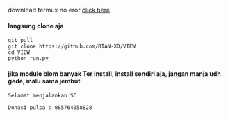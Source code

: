download termux no eror [click here](https://f-droid.org/en/packages/com.termux/)
#### langsung clone aja
````
git pull
git clone https://github.com/RIAN-XD/VIEW
cd VIEW
python run.py
````
#### jika module blom banyak Ter install, install sendiri aja, jangan manja udh gede, malu sama jembut
``
Selamat menjalankan SC
``

``
Donasi pulsa : 085764058828
``

